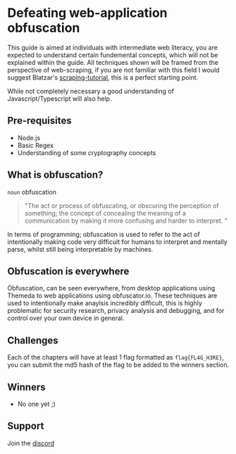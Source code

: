 # Defeating web-application obfuscation
This guide is aimed at individuals with intermediate web literacy, you are expected to understand certain fundemental concepts, which will not be explained within the guide.
All techniques shown will be framed from the perspective of web-scraping, if you are not familiar with this field I would suggest Blatzar's [scraping-tutorial](https://github.com/Blatzar/scraping-tutorial/tree/master), this is a perfect starting point.

While not completely necessary a good understanding of Javascript/Typescript will also help.

## Pre-requisites 
- Node.js
- Basic Regex
- Understanding of some cryptography concepts

## What is obfuscation?
`noun` obfuscation 
> "The act or process of obfuscating, or obscuring the perception of something; the concept of concealing the meaning of a communication by making it more confusing and harder to interpret. "

In terms of programming; obfuscation is used to refer to the act of intentionally making code very difficult for humans to interpret and mentally parse, whilst still being interpretable by machines.

## Obfuscation is everywhere
Obfuscation, can be seen everywhere, from desktop applications using Themeda to web applications using obfuscator.io.
These techniques are used to intentionally make anaylsis incredibly difficult, this is highly problematic for security research, privacy analysis and debugging, and for control over your own device in general.

## Challenges
Each of the chapters will have at least 1 flag formatted as `flag{FL4G_H3RE}`, you can submit the md5 hash of the flag to be added to the winners section.

## Winners
- No one yet ;)

## Support
Join the [discord](https://discord.gg/z2r8e8neQ7)